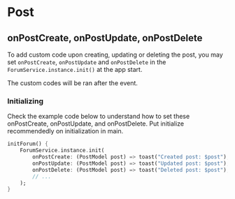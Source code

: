 # Post

<!-- TODO Widget example, Model explanation -->

## onPostCreate, onPostUpdate, onPostDelete

To add custom code upon creating, updating or deleting the post, you may set `onPostCreate`, `onPostUpdate` and `onPostDelete` in the `ForumService.instance.init()` at the app start.

The custom codes will be ran after the event.

### Initializing

Check the example code below to understand how to set these onPostCreate, onPostUpdate, and onPostDelete. Put initialize recommendedly on initialization in main.

```dart
initForum() {
    ForumService.instance.init(
        onPostCreate: (PostModel post) => toast("Created post: $post"),
        onPostUpdate: (PostModel post) => toast("Updated post: $post"),
        onPostDelete: (PostModel post) => toast("Deleted post: $post"),
        // ... 
    );
}
```
